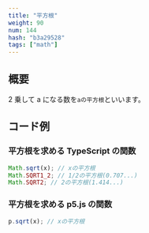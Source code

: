 ```yaml
---
title: "平方根"
weight: 90
num: 144
hash: "b3a29528"
tags: ["math"]
---
```


## 概要

2 乗して a になる数を`aの平方根`といいます。

## コード例

### 平方根を求める TypeScript の関数

```typescript
Math.sqrt(x); // xの平方根
Math.SQRT1_2; // 1/2の平方根(0.707...)
Math.SQRT2; // 2の平方根(1.414...)
```

### 平方根を求める p5.js の関数

```typescript
p.sqrt(x); // xの平方根
```
